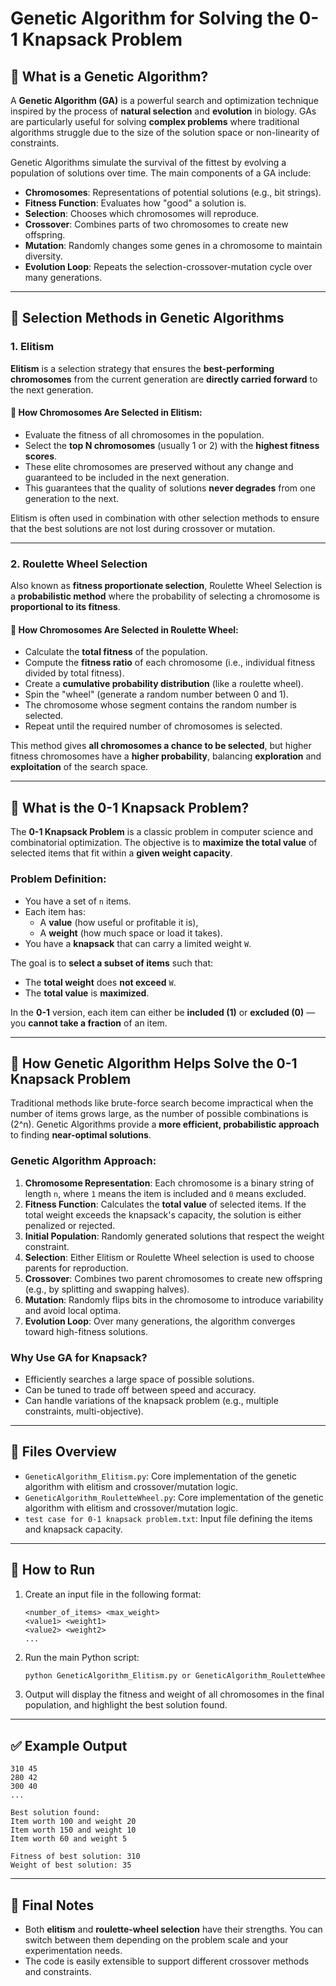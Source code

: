 
# Genetic Algorithm for Solving the 0-1 Knapsack Problem

## 🧬 What is a Genetic Algorithm?

A **Genetic Algorithm (GA)** is a powerful search and optimization technique inspired by the process of **natural selection** and **evolution** in biology. GAs are particularly useful for solving **complex problems** where traditional algorithms struggle due to the size of the solution space or non-linearity of constraints.

Genetic Algorithms simulate the survival of the fittest by evolving a population of solutions over time. The main components of a GA include:

- **Chromosomes**: Representations of potential solutions (e.g., bit strings).
- **Fitness Function**: Evaluates how "good" a solution is.
- **Selection**: Chooses which chromosomes will reproduce.
- **Crossover**: Combines parts of two chromosomes to create new offspring.
- **Mutation**: Randomly changes some genes in a chromosome to maintain diversity.
- **Evolution Loop**: Repeats the selection-crossover-mutation cycle over many generations.

---

## 🎯 Selection Methods in Genetic Algorithms

### 1. **Elitism**

**Elitism** is a selection strategy that ensures the **best-performing chromosomes** from the current generation are **directly carried forward** to the next generation.

#### 🔹 How Chromosomes Are Selected in Elitism:
- Evaluate the fitness of all chromosomes in the population.
- Select the **top N chromosomes** (usually 1 or 2) with the **highest fitness scores**.
- These elite chromosomes are preserved without any change and guaranteed to be included in the next generation.
- This guarantees that the quality of solutions **never degrades** from one generation to the next.

Elitism is often used in combination with other selection methods to ensure that the best solutions are not lost during crossover or mutation.

---

### 2. **Roulette Wheel Selection**

Also known as **fitness proportionate selection**, Roulette Wheel Selection is a **probabilistic method** where the probability of selecting a chromosome is **proportional to its fitness**.

#### 🔹 How Chromosomes Are Selected in Roulette Wheel:
- Calculate the **total fitness** of the population.
- Compute the **fitness ratio** of each chromosome (i.e., individual fitness divided by total fitness).
- Create a **cumulative probability distribution** (like a roulette wheel).
- Spin the "wheel" (generate a random number between 0 and 1).
- The chromosome whose segment contains the random number is selected.
- Repeat until the required number of chromosomes is selected.

This method gives **all chromosomes a chance to be selected**, but higher fitness chromosomes have a **higher probability**, balancing **exploration** and **exploitation** of the search space.

---

## 🎒 What is the 0-1 Knapsack Problem?

The **0-1 Knapsack Problem** is a classic problem in computer science and combinatorial optimization. The objective is to **maximize the total value** of selected items that fit within a **given weight capacity**.

### Problem Definition:
- You have a set of `n` items.
- Each item has:
  - A **value** (how useful or profitable it is),
  - A **weight** (how much space or load it takes).
- You have a **knapsack** that can carry a limited weight `W`.

The goal is to **select a subset of items** such that:
- The **total weight** does **not exceed** `W`.
- The **total value** is **maximized**.

In the **0-1** version, each item can either be **included (1)** or **excluded (0)** — you **cannot take a fraction** of an item.

---

## 🤖 How Genetic Algorithm Helps Solve the 0-1 Knapsack Problem

Traditional methods like brute-force search become impractical when the number of items grows large, as the number of possible combinations is \(2^n\). Genetic Algorithms provide a **more efficient, probabilistic approach** to finding **near-optimal solutions**.

### Genetic Algorithm Approach:
1. **Chromosome Representation**: Each chromosome is a binary string of length `n`, where `1` means the item is included and `0` means excluded.
2. **Fitness Function**: Calculates the **total value** of selected items. If the total weight exceeds the knapsack's capacity, the solution is either penalized or rejected.
3. **Initial Population**: Randomly generated solutions that respect the weight constraint.
4. **Selection**: Either Elitism or Roulette Wheel selection is used to choose parents for reproduction.
5. **Crossover**: Combines two parent chromosomes to create new offspring (e.g., by splitting and swapping halves).
6. **Mutation**: Randomly flips bits in the chromosome to introduce variability and avoid local optima.
7. **Evolution Loop**: Over many generations, the algorithm converges toward high-fitness solutions.

### Why Use GA for Knapsack?
- Efficiently searches a large space of possible solutions.
- Can be tuned to trade off between speed and accuracy.
- Can handle variations of the knapsack problem (e.g., multiple constraints, multi-objective).

---

## 📁 Files Overview

- `GeneticAlgorithm_Elitism.py`: Core implementation of the genetic algorithm with elitism and crossover/mutation logic.
- `GeneticAlgorithm_RouletteWheel.py`: Core implementation of the genetic algorithm with elitism and crossover/mutation logic.
- `test case for 0-1 knapsack problem.txt`: Input file defining the items and knapsack capacity.

---

## 🏁 How to Run

1. Create an input file in the following format:
    ```
    <number_of_items> <max_weight>
    <value1> <weight1>
    <value2> <weight2>
    ...
    ```

2. Run the main Python script:
    ```bash
    python GeneticAlgorithm_Elitism.py or GeneticAlgorithm_RouletteWheel.py
    ```

3. Output will display the fitness and weight of all chromosomes in the final population, and highlight the best solution found.

---

## ✅ Example Output

```
310 45
280 42
300 40
...

Best solution found:
Item worth 100 and weight 20
Item worth 150 and weight 10
Item worth 60 and weight 5

Fitness of best solution: 310
Weight of best solution: 35
```

---

## 📌 Final Notes

- Both **elitism** and **roulette-wheel selection** have their strengths. You can switch between them depending on the problem scale and your experimentation needs.
- The code is easily extensible to support different crossover methods and constraints.
